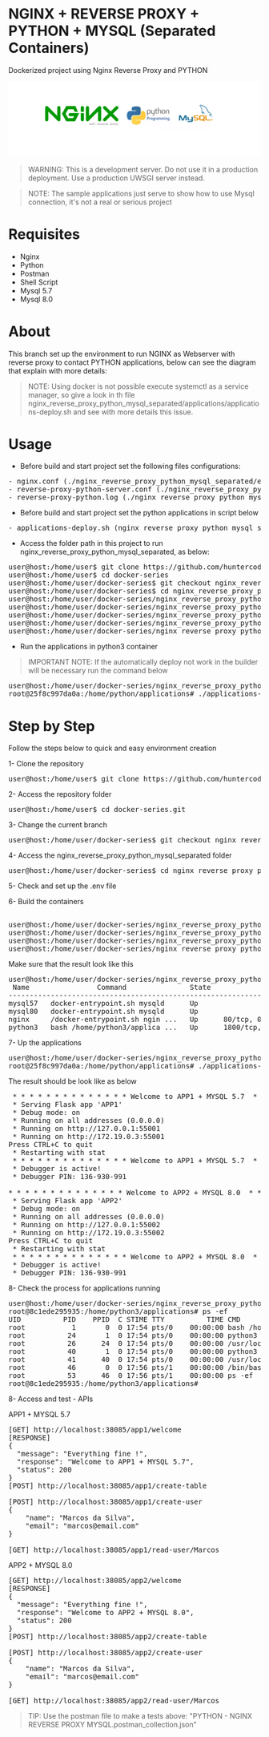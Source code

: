 # NGINX + REVERSE PROXY + PYTHON + MYSQL (Separated Containers)
Dockerized project using Nginx Reverse Proxy and PYTHON

![banner.png](nginx_reverse_proxy_python_mysql_separated/files/media/banner.png)

> WARNING: This is a development server. Do not use it in a production deployment. 
> Use a production UWSGI server instead.

> NOTE: The sample applications just serve to show how to use Mysql connection, it's not a real or serious project

# Requisites

- Nginx
- Python
- Postman
- Shell Script
- Mysql 5.7
- Mysql 8.0


# About

This branch set up the environment to run NGINX as Webserver with reverse proxy to contact PYTHON applications, below can 
see the diagram that explain with more details:

> NOTE: Using docker is not possible execute systemctl as a service manager, so give a look in th file 
> nginx_reverse_proxy_python_mysql_separated/applications/applications-deploy.sh and see with more details this issue.


# Usage

- Before build and start project set the following files configurations:

<pre>
- nginx.conf (./nginx_reverse_proxy_python_mysql_separated/etc/nginx/nginx.conf)
- reverse-proxy-python-server.conf (./nginx_reverse_proxy_python_mysql_separated/etc/nginx/conf/reverse-proxy-python-server.conf)
- reverse-proxy-python.log (./nginx_reverse_proxy_python_mysql_separated/etc/nginx/logs/reverse-proxy-python.log)
</pre>

- Before build and start project set the python applications in script below

<pre>
- applications-deploy.sh (nginx_reverse_proxy_python_mysql_separated/applications/applications-deploy.sh)
</pre>


- Access the folder path in this project to run nginx_reverse_proxy_python_mysql_separated, as below:

<pre>
user@host:/home/user$ git clone https://github.com/huntercodexs/docker-series.git .
user@host:/home/user$ cd docker-series
user@host:/home/user/docker-series$ git checkout nginx_reverse_proxy_python_mysql_separated
user@host:/home/user/docker-series$ cd nginx_reverse_proxy_python_mysql_separated
user@host:/home/user/docker-series/nginx_reverse_proxy_python_mysql_separated$ docker network create nginx_reverse_proxy_python_mysql_separated_open_network
user@host:/home/user/docker-series/nginx_reverse_proxy_python_mysql_separated$ docker-compose up --build (in first time)
user@host:/home/user/docker-series/nginx_reverse_proxy_python_mysql_separated$ [Ctrl+C]
user@host:/home/user/docker-series/nginx_reverse_proxy_python_mysql_separated$ docker-compose start (in the next times)
user@host:/home/user/docker-series/nginx_reverse_proxy_python_mysql_separated$ docker-compose ps (check the containers status)
</pre>

- Run the applications in python3 container

> IMPORTANT NOTE: If the automatically deploy not work in the builder will be necessary run the command below 

<pre>
user@host:/home/user/docker-series/nginx_reverse_proxy_python_mysql_separated$ docker exec -it python3 /bin/bash
root@25f8c997da0a:/home/python/applications# ./applications-deploy.sh
</pre>

# Step by Step

Follow the steps below to quick and easy environment creation

1- Clone the repository
<pre>
user@host:/home/user$ git clone https://github.com/huntercodexs/docker-series.git .
</pre>

2- Access the repository folder
<pre>
user@host:/home/user$ cd docker-series.git
</pre>

3- Change the current branch
<pre>
user@host:/home/user/docker-series$ git checkout nginx_reverse_proxy_python_mysql_separated
</pre>

4- Access the nginx_reverse_proxy_python_mysql_separated folder
<pre>
user@host:/home/user/docker-series$ cd nginx_reverse_proxy_python_mysql_separated
</pre>

5- Check and set up the .env file

6- Build the containers

<pre>    
user@host:/home/user/docker-series/nginx_reverse_proxy_python_mysql_separated$ docker network create nginx_reverse_proxy_python_mysql_separated_open_network
user@host:/home/user/docker-series/nginx_reverse_proxy_python_mysql_separated$ docker-compose up --build
user@host:/home/user/docker-series/nginx_reverse_proxy_python_mysql_separated$ [Ctrl+C]
user@host:/home/user/docker-series/nginx_reverse_proxy_python_mysql_separated$ docker-compose start
</pre>

Make sure that the result look like this
<pre>
user@host:/home/user/docker-series/nginx_reverse_proxy_python_mysql_separated$ docker-compose ps
 Name                Command               State                                                                       Ports                                                                     
-------------------------------------------------------------------------------------------------------------------------------------------------------------------------------------------------
mysql57   docker-entrypoint.sh mysqld      Up                                                                                                                                                    
mysql80   docker-entrypoint.sh mysqld      Up                                                                                                                                                    
nginx     /docker-entrypoint.sh ngin ...   Up      80/tcp, 0.0.0.0:38085->85/tcp,:::38085->85/tcp                                                                                                
python3   bash /home/python3/applica ...   Up      1800/tcp, 0.0.0.0:31800->31800/tcp,:::31800->31800/tcp, 0.0.0.0:35000->5000/tcp,:::35000->5000/tcp, 0.0.0.0:38080->8080/tcp,:::38080->8080/tcp
</pre>

7- Up the applications
<pre>
user@host:/home/user/docker-series/nginx_reverse_proxy_python_mysql_separated$ docker exec -it python3 /bin/bash
root@25f8c997da0a:/home/python/applications# ./applications-deploy.sh
</pre>

The result should be look like as below
<pre>
 * * * * * * * * * * * * * * Welcome to APP1 + MYSQL 5.7  * * * * * * * * * * * * * *
 * Serving Flask app 'APP1'
 * Debug mode: on
 * Running on all addresses (0.0.0.0)
 * Running on http://127.0.0.1:55001
 * Running on http://172.19.0.3:55001
Press CTRL+C to quit
 * Restarting with stat
 * * * * * * * * * * * * * * Welcome to APP1 + MYSQL 5.7  * * * * * * * * * * * * * *
 * Debugger is active!
 * Debugger PIN: 136-930-991

* * * * * * * * * * * * * * Welcome to APP2 + MYSQL 8.0  * * * * * * * * * * * * * *
 * Serving Flask app 'APP2'
 * Debug mode: on
 * Running on all addresses (0.0.0.0)
 * Running on http://127.0.0.1:55002
 * Running on http://172.19.0.3:55002
Press CTRL+C to quit
 * Restarting with stat
 * * * * * * * * * * * * * * Welcome to APP2 + MYSQL 8.0  * * * * * * * * * * * * * *
 * Debugger is active!
 * Debugger PIN: 136-930-991
</pre>

8- Check the process for applications running
<pre>
user@host:/home/user/docker-series/nginx_reverse_proxy_python_mysql_separated$ docker exec -it python3 /bin/bash
root@8c1ede295935:/home/python3/applications# ps -ef
UID          PID    PPID  C STIME TTY          TIME CMD
root           1       0  0 17:54 pts/0    00:00:00 bash /home/python3/applications/applications-deploy.sh
root          24       1  0 17:54 pts/0    00:00:00 python3 app1.py
root          26      24  0 17:54 pts/0    00:00:00 /usr/local/bin/python3 app1.py
root          40       1  0 17:54 pts/0    00:00:00 python3 app2.py
root          41      40  0 17:54 pts/0    00:00:00 /usr/local/bin/python3 app2.py
root          46       0  0 17:56 pts/1    00:00:00 /bin/bash
root          53      46  0 17:56 pts/1    00:00:00 ps -ef
root@8c1ede295935:/home/python3/applications#
</pre>

8- Access and test - APIs

APP1 + MYSQL 5.7
<pre>
[GET] http://localhost:38085/app1/welcome
[RESPONSE]
{
  "message": "Everything fine !",
  "response": "Welcome to APP1 + MYSQL 5.7",
  "status": 200
}
[POST] http://localhost:38085/app1/create-table

[POST] http://localhost:38085/app1/create-user
{
    "name": "Marcos da Silva",
    "email": "marcos@email.com"
}

[GET] http://localhost:38085/app1/read-user/Marcos
</pre>

APP2 + MYSQL 8.0
<pre>
[GET] http://localhost:38085/app2/welcome
[RESPONSE]
{
  "message": "Everything fine !",
  "response": "Welcome to APP2 + MYSQL 8.0",
  "status": 200
}
[POST] http://localhost:38085/app2/create-table

[POST] http://localhost:38085/app2/create-user
{
    "name": "Marcos da Silva",
    "email": "marcos@email.com"
}

[GET] http://localhost:38085/app2/read-user/Marcos
</pre>

> TIP: Use the postman file to make a tests above: "PYTHON - NGINX REVERSE PROXY MYSQL.postman_collection.json"


